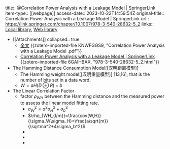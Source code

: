 title:: @Correlation Power Analysis with a Leakage Model | SpringerLink
item-type:: [[webpage]]
access-date:: 2023-10-22T14:59:54Z
original-title:: Correlation Power Analysis with a Leakage Model | SpringerLink
url:: https://link.springer.com/chapter/10.1007/978-3-540-28632-5_2
links:: [Local library](zotero://select/library/items/3B25Z82P), [Web library](https://www.zotero.org/users/12574717/items/3B25Z82P)

- [[Attachments]]
  collapsed:: true
	- [全文](https://link.springer.com/content/pdf/10.1007%2F978-3-540-28632-5_2.pdf) {{zotero-imported-file KNWFGGS9, "Correlation Power Analysis with a Leakage Model  .pdf"}}
	- [Correlation Power Analysis with a Leakage Model | SpringerLink](https://link.springer.com/chapter/10.1007/978-3-540-28632-5_2) {{zotero-imported-file 6GAIHBAX, "978-3-540-28632-5_2.html"}}
- The Hamming Distance Consumption Model[[汉明距离模型]]
	- The Hamming weight model[[汉明重量模型]] [13,16], that is the number of bits set in a data word.
	- $W=aH(D\oplus R)+b$
- The Linear Correlation Factor
	- factor $ρ_{WH}$ between the Hamming distance and the measured power to assess the linear model fitting rate.
		- $\sigma_W^2=a^2\sigma_H^2+\sigma_b^2$
		- $\rho_{WH_{l/m}}=\frac{cov(W,H)}{\sigma_W\sigma_H}=\frac{a\sqrt{m}}{\sqrtma^2+4\sigma_b^2}$
		-
		-
		-